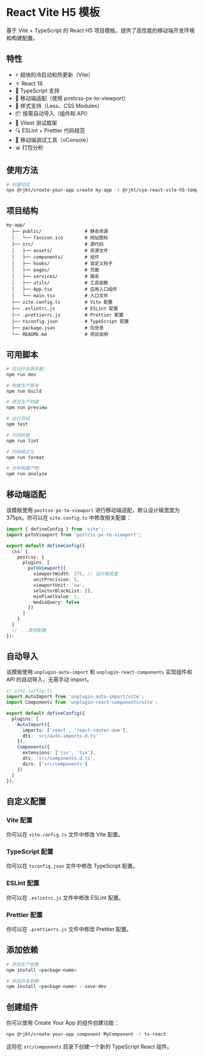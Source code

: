 # React Vite H5 模板

基于 Vite + TypeScript 的 React H5 项目模板，提供了高性能的移动端开发环境和构建配置。

## 特性

- ⚡️ 超快的冷启动和热更新（Vite）
- ⚛️ React 18
- 🔢 TypeScript 支持
- 📱 移动端适配（使用 postcss-px-to-viewport）
- 🎨 样式支持（Less、CSS Modules）
- 📦 按需自动导入（组件和 API）
- 🧪 Vitest 测试框架
- 🔍 ESLint + Prettier 代码规范
- 📱 移动端调试工具（vConsole）
- 📊 打包分析

## 使用方法

```bash
# 创建项目
npx @rjkt/create-your-app create my-app -t @rjkt/cya-react-vite-h5-template
```

## 项目结构

```
my-app/
  ├── public/                # 静态资源
  │   └── favicon.ico        # 网站图标
  ├── src/                   # 源代码
  │   ├── assets/            # 资源文件
  │   ├── components/        # 组件
  │   ├── hooks/             # 自定义钩子
  │   ├── pages/             # 页面
  │   ├── services/          # 服务
  │   ├── utils/             # 工具函数
  │   ├── App.tsx            # 应用入口组件
  │   └── main.tsx           # 入口文件
  ├── vite.config.ts         # Vite 配置
  ├── .eslintrc.js           # ESLint 配置
  ├── .prettierrc.js         # Prettier 配置
  ├── tsconfig.json          # TypeScript 配置
  ├── package.json           # 包信息
  └── README.md              # 项目说明
```

## 可用脚本

```bash
# 启动开发服务器
npm run dev

# 构建生产版本
npm run build

# 预览生产构建
npm run preview

# 运行测试
npm test

# 代码检查
npm run lint

# 代码格式化
npm run format

# 分析构建产物
npm run analyze
```

## 移动端适配

该模板使用 `postcss-px-to-viewport` 进行移动端适配，默认设计稿宽度为 375px。你可以在 `vite.config.ts` 中修改相关配置：

```ts
import { defineConfig } from 'vite';
import pxToViewport from 'postcss-px-to-viewport';

export default defineConfig({
  css: {
    postcss: {
      plugins: [
        pxToViewport({
          viewportWidth: 375, // 设计稿宽度
          unitPrecision: 5,
          viewportUnit: 'vw',
          selectorBlackList: [],
          minPixelValue: 1,
          mediaQuery: false
        })
      ]
    }
  }
  // ...其他配置
});
```

## 自动导入

该模板使用 `unplugin-auto-import` 和 `unplugin-react-components` 实现组件和 API 的自动导入，无需手动 import。

```ts
// vite.config.ts
import AutoImport from 'unplugin-auto-import/vite';
import Components from 'unplugin-react-components/vite';

export default defineConfig({
  plugins: [
    AutoImport({
      imports: ['react', 'react-router-dom'],
      dts: 'src/auto-imports.d.ts'
    }),
    Components({
      extensions: ['jsx', 'tsx'],
      dts: 'src/components.d.ts',
      dirs: ['src/components']
    })
  ]
});
```

## 自定义配置

### Vite 配置

你可以在 `vite.config.ts` 文件中修改 Vite 配置。

### TypeScript 配置

你可以在 `tsconfig.json` 文件中修改 TypeScript 配置。

### ESLint 配置

你可以在 `.eslintrc.js` 文件中修改 ESLint 配置。

### Prettier 配置

你可以在 `.prettierrc.js` 文件中修改 Prettier 配置。

## 添加依赖

```bash
# 添加生产依赖
npm install <package-name>

# 添加开发依赖
npm install <package-name> --save-dev
```

## 创建组件

你可以使用 Create Your App 的组件创建功能：

```bash
npx @rjkt/create-your-app component MyComponent -t ts-react
```

这将在 `src/components` 目录下创建一个新的 TypeScript React 组件。
